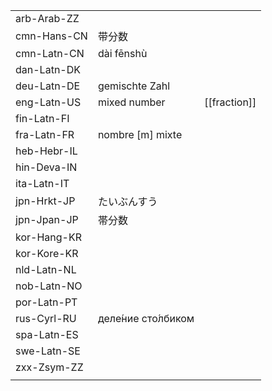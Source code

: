 | | | |
|-|-|-|
| arb-Arab-ZZ |  |  |
| cmn-Hans-CN | 带分数 |  |
| cmn-Latn-CN | dài fēnshù |  |
| dan-Latn-DK |  |  |
| deu-Latn-DE | gemischte Zahl |  |
| eng-Latn-US | mixed number | [[fraction]] |
| fin-Latn-FI |  |  |
| fra-Latn-FR | nombre [m] mixte |  |
| heb-Hebr-IL |  |  |
| hin-Deva-IN |  |  |
| ita-Latn-IT |  |  |
| jpn-Hrkt-JP | たいぶんすう |  |
| jpn-Jpan-JP | 帯分数 |  |
| kor-Hang-KR |  |  |
| kor-Kore-KR |  |  |
| nld-Latn-NL |  |  |
| nob-Latn-NO |  |  |
| por-Latn-PT |  |  |
| rus-Cyrl-RU | деле́ние сто́лбиком |  |
| spa-Latn-ES |  |  |
| swe-Latn-SE |  |  |
| zxx-Zsym-ZZ |  |  |
|  |  |  |
